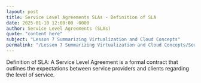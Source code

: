 ```yaml
---
layout: post
title: Service Level Agreements SLAs - Definition of SLA
date: 2025-01-10 12:00:00 -0000
author: Service Level Agreements (SLAs)
quote: "content here"
subject: "Lesson 7 Summarizing Virtualization and Cloud Concepts"
permalink: "/Lesson 7 Summarizing Virtualization and Cloud Concepts/Service Level Agreements (SLAs)/Service Level Agreements SLAs - Definition of SLA"
---
```


Definition of SLA: A Service Level Agreement is a formal contract that outlines the expectations between service providers and clients regarding the level of service.
